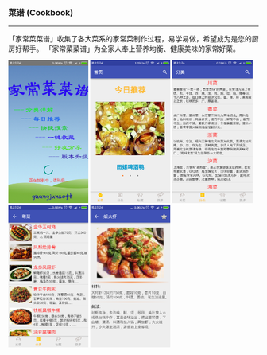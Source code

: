 ### 菜谱 (Cookbook)

------

「家常菜菜谱」收集了各大菜系的家常菜制作过程，易学易做，希望成为是您的厨房好帮手。
「家常菜菜谱」为全家人奉上营养均衡、健康美味的家常好菜。

<p>
  <img src="screenshot/Screenshot_2016-03-14-21-24-27_com.silence.caipu.png" width="32%"/>
  <img src="screenshot/Screenshot_2016-03-14-21-24-34_com.silence.caipu.png" width="32%"/>
  <img src="screenshot/Screenshot_2016-03-14-21-24-37_com.silence.caipu.png" width="32%"/>
  <img src="screenshot/Screenshot_2016-03-14-21-24-54_com.silence.caipu.png" width="32%"/>
  <img src="screenshot/Screenshot_2016-03-14-21-24-48_com.silence.caipu.png" width="32%"/>
</p>

